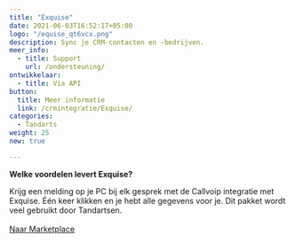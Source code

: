 ```yaml
---
title: "Exquise"
date: 2021-06-03T16:52:17+05:00
logo: "/equise_qt6vcx.png"
description: Sync je CRM-contacten en -bedrijven.
meer_info:
  - title: Support
    url: /ondersteuning/
ontwikkelaar:
  - title: Via API
button:
  title: Meer informatie
  link: /crmintegratie/Exquise/
categories:
  - Tandarts
weight: 25
new: true

---
```


**Welke voordelen levert Exquise?**

Krijg een melding op je PC bij elk gesprek met de Callvoip integratie met Exquise. Één keer klikken en je hebt alle gegevens voor je. Dit pakket wordt veel gebruikt door Tandartsen.<br><br><a href="/marketplace" class="button">Naar Marketplace</a>

